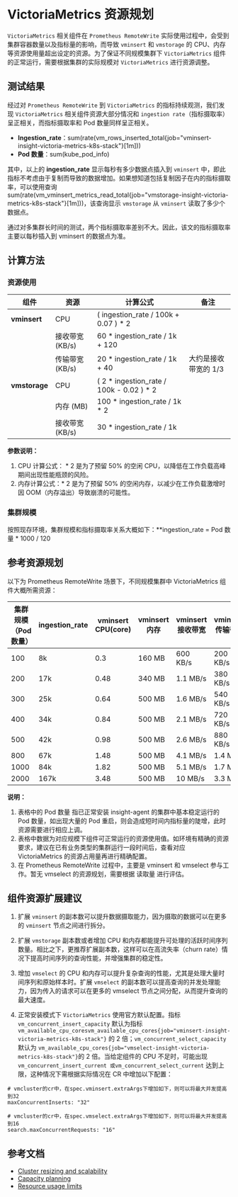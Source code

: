 # VictoriaMetrics 资源规划

`VictoriaMetrics` 相关组件在 `Prometheus RemoteWrite` 实际使用过程中，会受到集群容器数量以及指标量的影响，而导致 `vminsert` 和 `vmstorage` 的 CPU、内存 等资源使用量超出设定的资源。为了保证不同规模集群下 `VictoriaMetrics` 组件的正常运行，需要根据集群的实际规模对 `VictoriaMetrics` 进行资源调整。

## 测试结果

经过对 `Prometheus RemoteWrite` 到 `VictoriaMetrics` 的指标持续观测，我们发现 `VictoriaMetrics` 相关组件资源大部分情况和 `ingestion rate`（指标摄取率）呈正相关，而指标摄取率和 Pod 数量同样呈正相关。

- **Ingestion_rate**：sum(rate(vm_rows_inserted_total{job="vminsert-insight-victoria-metrics-k8s-stack"}[1m]))
- **Pod 数量**：sum(kube_pod_info)

其中，以上的 **ingestion_rate** 显示每秒有多少数据点插入到 `vminsert` 中，即此指标不考虑由于复制而导致的数据增加。如果想知道包括复制因子在内的指标摄取率，可以使用查询 sum(rate(vm_vminsert_metrics_read_total{job="vmstorage-insight-victoria-metrics-k8s-stack"}[1m]))，该查询显示 `vmstorage` 从 `vminsert` 读取了多少个数据点。

通过对多集群长时间的测试，两个指标摄取率差别不大。因此，该文的指标摄取率主要以每秒插入到 vminsert 的数据点为准。

## 计算方法

### 资源使用

| **组件** | **资源** | **计算公式** | **备注** |
|---------|---------|-------------|---------|
| **vminsert** | CPU | ( ingestion_rate / 100k + 0.07 ) * 2 | |
| | 接收带宽 (KB/s) | 60 * ingestion_rate / 1k + 120 | |
| | 传输带宽 (KB/s) | 20 * ingestion_rate / 1k + 40 | 大约是接收带宽的 1/3 |
| **vmstorage** | CPU | ( 2 * ingestion_rate / 100k - 0.02 ) * 2 | |
| | 内存 (MB) | 100 * ingestion_rate / 1k * 2 | |
| | 接收带宽 (KB/s) | 30 * ingestion_rate / 1k | |

**参数说明：**

1. CPU 计算公式： * 2 是为了预留 50% 的空闲 CPU，以降低在工作负载高峰期间出现性能瓶颈的风险。
2. 内存计算公式：* 2 是为了预留 50% 的空闲内存，以减少在工作负载激增时因 OOM（内存溢出）导致崩溃的可能性。

### 集群规模

按照现存环境，集群规模和指标摄取率关系大概如下：**ingestion_rate = Pod 数量 * 1000 /  120 

## 参考资源规划

以下为 Prometheus RemoteWrite 场景下，不同规模集群中 VictoriaMetrics 组件大概所需资源：

| **集群规模（Pod 数量）** | **ingestion_rate** | **vminsert CPU(core)** | **vminsert 内存** | **vminsert 接收带宽** | **vminsert 传输带宽** | **vmstorage CPU(core)** | **vmstorage 内存** | **vmstorage 接收带宽** |
|------------|--------|--------|--------|------|--------|-----------|--------|---------|
| 100 | 8k | 0.3 | 160 MB | 600 KB/s | 200 KB/s | 0.28 | 1.6 GB | 240 KB/s |
| 200 | 17k | 0.48 | 340 MB | 1.1 MB/s | 380 KB/s | 0.64 | 3.3 GB | 510 KB/s |
| 300 | 25k | 0.64 | 500 MB | 1.6 MB/s | 540 KB/s | 0.96 | 4.9 GB | 750 KB/s |
| 400 | 34k | 0.84 | 500 MB | 2.1 MB/s | 720 KB/s | 1.32 | 6.7 GB | 1020 KB/s |
| 500 | 42k | 0.98 | 500 MB | 2.6 MB/s | 880 KB/s | 1.64 | 8.2 GB | 1.3 MB/s |
| 800 | 67k | 1.48 | 500 MB | 4.1 MB/s | 1.4 MB/s | 2.64 | 13.1 GB | 2 MB/s |
| 1000 | 84k | 1.82 | 500 MB | 5.1 MB/s | 1.7 MB/s | 3.32 | 16.4 GB | 2.5 MB/s |
| 2000 | 167k | 3.48 | 500 MB | 10 MB/s | 3.3 MB/s | 6.64 | 32.6 GB | 4.9 MB/s |

**说明：**

1. 表格中的 Pod 数量 指已正常安装 insight-agent 的集群中基本稳定运行的 Pod 数量，如出现大量的 Pod 重启，则会造成短时间内指标量的陡增，此时资源需要进行相应上调。
2. 表格中数据为对应规模下组件可正常运行的资源使用值。如环境有精确的资源要求，建议在已有业务类型的集群运行一段时间后，查看对应 VictoriaMetrics 的资源占用量再进行精确配置。
3. 在 Prometheus RemoteWrite 过程中，主要是 vminsert 和 vmselect 参与工作。暂无 vmselect 的资源规划，需要根据 读取量 进行评估。

## 组件资源扩展建议

1. 扩展 `vminsert` 的副本数可以提升数据摄取能力，因为摄取的数据可以在更多的 `vminsert` 节点之间进行拆分。

2. 扩展 `vmstorage` 副本数或者增加 CPU 和内存都能提升可处理的活跃时间序列数量。相比之下，更推荐扩展副本数，这样可以在高流失率（churn rate）情况下提高时间序列的查询性能，并增强集群的稳定性。
  
3. 增加 `vmselect` 的 CPU 和内存可以提升复杂查询的性能，尤其是处理大量时间序列和原始样本时。扩展 `vmselect` 的副本数可以提高查询的并发处理能力，因为传入的请求可以在更多的 vmselect 节点之间分配，从而提升查询的最大速度。

4. 正常安装模式下 `VictoriaMetrics` 使用官方默认配置。指标 `vm_concurrent_insert_capacity` 默认为指标 `vm_available_cpu_coresvm_available_cpu_cores{job="vminsert-insight-victoria-metrics-k8s-stack"}` 的 2 倍；`vm_concurrent_select_capacity` 默认为 `vm_available_cpu_cores{job="vmselect-insight-victoria-metrics-k8s-stack"}`的 2 倍。当给定组件的 CPU 不足时，可能出现 `vm_concurrent_insert_current 或vm_concurrent_select_current` 达到上限，这种情况下需根据实际情况在 CR 中增加以下配置：

```shell
# vmcluster的cr中，在spec.vminsert.extraArgs下增加如下，则可以将最大并发提高到32 
maxConcurrentInserts: "32"
  
# vmcluster的cr中，在spec.vmselect.extraArgs下增加如下，则可以将最大并发提高到16 
search.maxConcurrentRequests: "16"
```

## 参考文档

- [Cluster resizing and scalability](https://docs.victoriametrics.com/cluster-victoriametrics/#cluster-resizing-and-scalability)
- [Capacity planning](https://docs.victoriametrics.com/cluster-victoriametrics/#capacity-planning)
- [Resource usage limits](https://docs.victoriametrics.com/cluster-victoriametrics/#resource-usage-limits)
